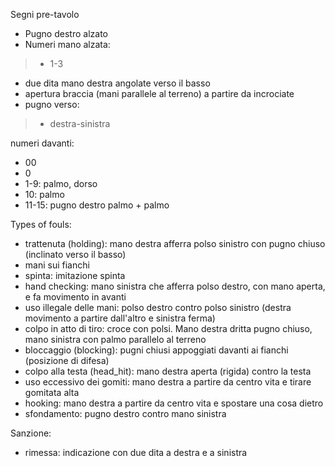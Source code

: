 Segni pre-tavolo
* Pugno destro alzato
* Numeri mano alzata:
> * 1-3
* due dita mano destra angolate verso il basso
* apertura braccia (mani parallele al terreno) a partire da incrociate
* pugno verso:
> * destra-sinistra

numeri davanti:
* 00
* 0
* 1-9: palmo, dorso
* 10: palmo
* 11-15: pugno destro palmo + palmo

Types of fouls:
* trattenuta (holding): mano destra afferra polso sinistro con pugno chiuso (inclinato verso il basso)
* mani sui fianchi
* spinta: imitazione spinta
* hand checking: mano sinistra che afferra polso destro, con mano aperta, e fa movimento in avanti
* uso illegale delle mani: polso destro contro polso sinistro (destra movimento a partire dall'altro e sinistra ferma)
* colpo in atto di tiro: croce con polsi. Mano destra dritta pugno chiuso, mano sinistra con palmo parallelo al terreno
* bloccaggio (blocking): pugni chiusi appoggiati davanti ai fianchi (posizione di difesa)
* colpo alla testa (head_hit): mano destra aperta (rigida) contro la testa
* uso eccessivo dei gomiti: mano destra a partire da centro vita e tirare gomitata alta
* hooking: mano destra a partire da centro vita e spostare una cosa dietro
* sfondamento: pugno destro contro mano sinistra

Sanzione:
* rimessa: indicazione con due dita a destra e a sinistra